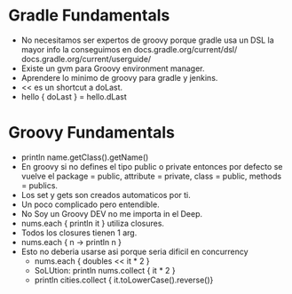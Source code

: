 Gradle Fundamentals
===================
* No necesitamos ser expertos de groovy porque gradle usa un DSL la mayor info
la conseguimos en docs.gradle.org/current/dsl/
docs.gradle.org/current/userguide/
* Existe un gvm para Groovy environment manager.
* Aprendere lo minimo de groovy para gradle y jenkins.
* << es un shortcut a doLast.
* hello { doLast } = hello.dLast


Groovy Fundamentals
===================
* println name.getClass().getName()
* En groovy si no defines el tipo public o private entonces por defecto se
  vuelve el package = public, attribute = private, class = public, methods
  = publics.
* Los set y gets son creados automaticos por ti.
* Un poco complicado pero entendible.
* No Soy un Groovy DEV no me importa in el Deep.
* nums.each { println it } utiliza closures.
* Todos los closures tienen 1 arg.
* nums.each { n -> println n }
* Esto no deberia usarse asi porque seria dificil en concurrency
  - nums.each { doubles << it * 2 }
  - SoLUtion: println nums.collect { it * 2 }
  - println cities.collect { it.toLowerCase().reverse()}

